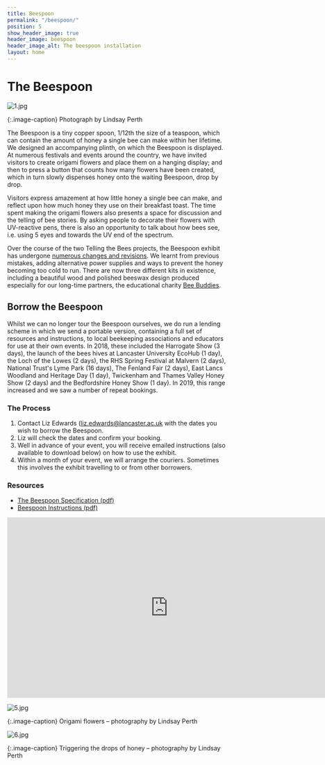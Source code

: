 ```yaml
---
title: Beespoon
permalink: "/beespoon/"
position: 5
show_header_image: true
header_image: beespoon
header_image_alt: The beespoon installation
layout: home
---
```


# The Beespoon

![1.jpg](/uploads/1.jpg)

{:.image-caption}
Photograph by Lindsay Perth

The Beespoon is a tiny copper spoon, 1/12th the size of a teaspoon, which can contain the amount of honey a single bee can make within her lifetime. We designed an accompanying plinth, on which the Beespoon is displayed. At numerous festivals and events around the country, we have invited visitors to create origami flowers and place them on a hanging display; and then to press a button that counts how many flowers have been created, which in turn slowly dispenses honey onto the waiting Beespoon, drop by drop. 

Visitors express amazement at how little honey a single bee can make, and reflect upon how much honey they use on their breakfast toast. The time spent making the origami flowers also presents a space for discussion and the telling of bee stories. By asking people to decorate their flowers with UV-reactive pens, there is also an opportunity to talk about how bees see, i.e. using 5 eyes and towards the UV end of the spectrum.

Over the course of the two Telling the Bees projects, the Beespoon exhibit has undergone [numerous changes and revisions](/news/2017/09/07/building-the-beespoon.html). We learnt from previous mistakes, adding alternative power supplies and ways to prevent the honey becoming too cold to run. There are now three different kits in existence, including a beautiful wood and polished beeswax design produced especially for our long-time partners, the educational charity [Bee Buddies](http://www.beebuddies.org/). 

## Borrow the Beespoon

Whilst we can no longer tour the Beespoon ourselves, we do run a lending scheme in which we send a portable version, containing a full set of resources and instructions, to local beekeeping associations and educators for use at their own events. In 2018, these included the Harrogate Show (3 days), the launch of the bees hives at Lancaster University EcoHub (1 day), the Loch of the Lowes (2 days), the RHS Spring Festival at Malvern (2 days), National Trust's Lyme Park (16 days), The Fenland Fair (2 days), East Lancs Woodland and Heritage Day (1 day), Twickenham and Thames Valley Honey Show (2 days) and the Bedfordshire Honey Show (1 day). In 2019, this range increased and we saw a number of repeat bookings.

### The Process

1. Contact Liz Edwards ([liz.edwards@lancaster.ac.uk](mailto:liz.edwards@lancaster.ac.uk) with the dates you wish to borrow the Beespoon.
2. Liz will check the dates and confirm your booking.
3. Well in advance of your event, you will receive emailed instructions (also available to download below) on how to use the exhibit.
4. Within a month of your event, we will arrange the couriers. Sometimes this involves the exhibit travelling to or from other borrowers.

### Resources

* [The Beespoon Specification (pdf)](/uploads/The-Beespoon-Specification.pdf)
* [Beespoon Instructions (pdf)](/uploads/ttb-instructions-low-res.pdf)

<iframe width="740" height="416" src="https://www.youtube-nocookie.com/embed/videoseries?list=PLegChWTpEoduaSa2V5a6KiZ4zltsyDHKA" frameborder="0" allow="accelerometer; autoplay; encrypted-media; gyroscope; picture-in-picture" allowfullscreen></iframe>


![5.jpg](/uploads/5.jpg)

{:.image-caption}
Origami flowers – photography by Lindsay Perth

![6.jpg](/uploads/6.jpg)

{:.image-caption}
Triggering the drops of honey – photography by Lindsay Perth


